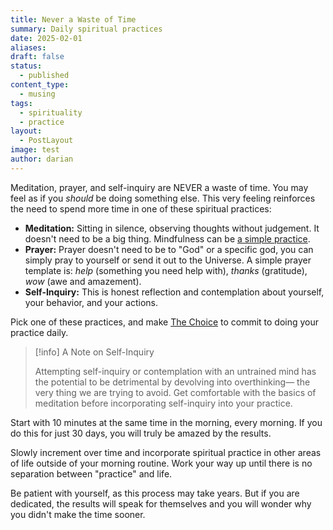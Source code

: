 ```yaml
---
title: Never a Waste of Time
summary: Daily spiritual practices
date: 2025-02-01
aliases: 
draft: false
status:
  - published
content_type:
  - musing
tags:
  - spirituality
  - practice
layout:
  - PostLayout
image: test
author: darian
---
```

Meditation, prayer, and self-inquiry are NEVER a waste of time. You may feel as if you _should_ be doing something else. This very feeling reinforces the need to spend more time in one of these spiritual practices:

- **Meditation:** Sitting in silence, observing thoughts without judgement. It doesn't need to be a big thing. Mindfulness can be [a simple practice](/practice ). 
- **Prayer:** Prayer doesn't need to be to "God" or a specific god, you can simply pray to yourself or send it out to the Universe. A simple prayer template is: _help_ (something you need help with), _thanks_ (gratitude), _wow_ (awe and amazement). 
- **Self-Inquiry:** This is honest reflection and contemplation about yourself, your behavior, and your actions. 

Pick one of these practices, and make [The Choice](/choice) to commit to doing your practice daily. 

> [!info] A Note on Self-Inquiry
> 
> Attempting self-inquiry or contemplation with an untrained mind has the potential to be detrimental by devolving into overthinking— the very thing we are trying to avoid. Get comfortable with the basics of meditation before incorporating self-inquiry into your practice. 

Start with 10 minutes at the same time in the morning, every morning. If you do this for just 30 days, you will truly be amazed by the results. 

Slowly increment over time and incorporate spiritual practice in other areas of life outside of your morning routine. Work your way up until there is no separation between "practice" and life. 

Be patient with yourself, as this process may take years. But if you are dedicated, the results will speak for themselves and you will wonder why you didn't make the time sooner. 
